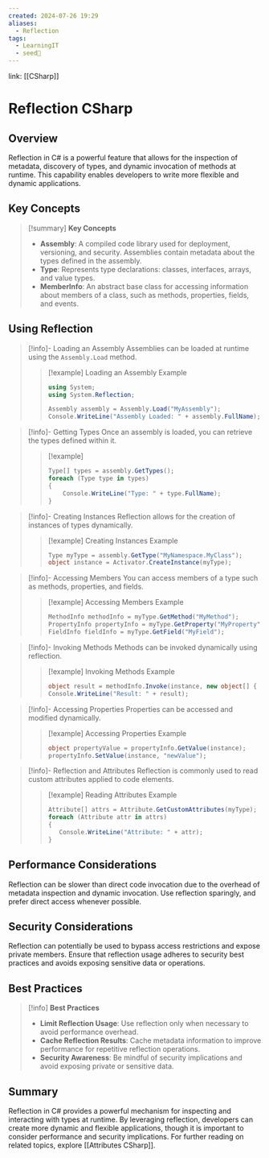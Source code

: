 ```yaml
---
created: 2024-07-26 19:29
aliases:
  - Reflection
tags:
  - LearningIT
  - seed🌱
---
```


link: [[CSharp]]

# Reflection CSharp

## Overview

Reflection in C# is a powerful feature that allows for the inspection of metadata, discovery of types, and dynamic invocation of methods at runtime. This capability enables developers to write more flexible and dynamic applications.

## Key Concepts

> [!summary] **Key Concepts**
> 
> - **Assembly**: A compiled code library used for deployment, versioning, and security. Assemblies contain metadata about the types defined in the assembly.
> - **Type**: Represents type declarations: classes, interfaces, arrays, and value types.
> - **MemberInfo**: An abstract base class for accessing information about members of a class, such as methods, properties, fields, and events.

## Using Reflection

> [!info]- Loading an Assembly
> Assemblies can be loaded at runtime using the `Assembly.Load` method.
> 
> >[!example] Loading an Assembly Example
> >``` csharp
> >using System;
> >using System.Reflection;
> >
> >Assembly assembly = Assembly.Load("MyAssembly");
> >Console.WriteLine("Assembly Loaded: " + assembly.FullName);
> >```

> [!info]- Getting Types
> Once an assembly is loaded, you can retrieve the types defined within it.
> 
> > [!example] 
> > 
> > ``` csharp
> > Type[] types = assembly.GetTypes();
> > foreach (Type type in types)
> > {
> >     Console.WriteLine("Type: " + type.FullName);
> > }
> > ```

> [!info]- Creating Instances
> Reflection allows for the creation of instances of types dynamically.
> 
> > [!example] Creating Instances Example
> >``` csharp
> >Type myType = assembly.GetType("MyNamespace.MyClass");
> >object instance = Activator.CreateInstance(myType);
> >```

> [!info]- Accessing Members
> You can access members of a type such as methods, properties, and fields.
> 
> > [!example] Accessing Members Example
> >``` csharp
> >MethodInfo methodInfo = myType.GetMethod("MyMethod");
> >PropertyInfo propertyInfo = myType.GetProperty("MyProperty");
> >FieldInfo fieldInfo = myType.GetField("MyField");
> >```

> [!info]- Invoking Methods
> Methods can be invoked dynamically using reflection.
> 
> > [!example] Invoking Methods Example
> > ``` csharp
> > object result = methodInfo.Invoke(instance, new object[] { "parameter1", 123 });
> > Console.WriteLine("Result: " + result);
> > ```

> [!info]- Accessing Properties
> Properties can be accessed and modified dynamically.
> 
> > [!example] Accessing Properties Example
> >``` csharp
> >object propertyValue = propertyInfo.GetValue(instance);
> >propertyInfo.SetValue(instance, "newValue");
> >```

> [!info]- Reflection and Attributes
> Reflection is commonly used to read custom attributes applied to code elements.
> 
> > [!example] Reading Attributes Example
> >``` csharp
> >Attribute[] attrs = Attribute.GetCustomAttributes(myType);
> >foreach (Attribute attr in attrs)
> >{
> >    Console.WriteLine("Attribute: " + attr);
> >}
> >```

## Performance Considerations

Reflection can be slower than direct code invocation due to the overhead of metadata inspection and dynamic invocation. Use reflection sparingly, and prefer direct access whenever possible.

## Security Considerations

Reflection can potentially be used to bypass access restrictions and expose private members. Ensure that reflection usage adheres to security best practices and avoids exposing sensitive data or operations.

## Best Practices

> [!info] **Best Practices**
> 
> - **Limit Reflection Usage**: Use reflection only when necessary to avoid performance overhead.
> - **Cache Reflection Results**: Cache metadata information to improve performance for repetitive reflection operations.
> - **Security Awareness**: Be mindful of security implications and avoid exposing private or sensitive data.

## Summary

Reflection in C# provides a powerful mechanism for inspecting and interacting with types at runtime. By leveraging reflection, developers can create more dynamic and flexible applications, though it is important to consider performance and security implications. For further reading on related topics, explore [[Attributes CSharp]].